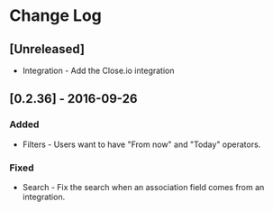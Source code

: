 # Change Log

## [Unreleased]
- Integration - Add the Close.io integration

## [0.2.36] - 2016-09-26
### Added
- Filters - Users want to have "From now" and "Today" operators.

### Fixed
- Search - Fix the search when an association field comes from an integration.
